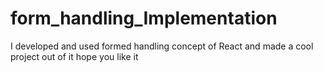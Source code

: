 # form_handling_Implementation
 I developed and used formed handling concept of React and made a cool project out of it hope you like it
